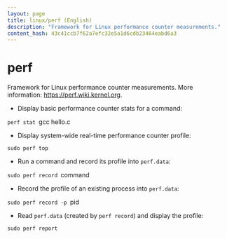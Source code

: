 ```yaml
---
layout: page
title: linux/perf (English)
description: "Framework for Linux performance counter measurements."
content_hash: 43c41ccb7f62a7efc32e5a1d6cdb23464eabd6a3
---
```

# perf

Framework for Linux performance counter measurements.
More information: <https://perf.wiki.kernel.org>.

- Display basic performance counter stats for a command:

`perf stat `<span class="tldr-var badge badge-pill bg-dark-lm bg-white-dm text-white-lm text-dark-dm font-weight-bold">gcc hello.c</span>

- Display system-wide real-time performance counter profile:

`sudo perf top`

- Run a command and record its profile into `perf.data`:

`sudo perf record `<span class="tldr-var badge badge-pill bg-dark-lm bg-white-dm text-white-lm text-dark-dm font-weight-bold">command</span>

- Record the profile of an existing process into `perf.data`:

`sudo perf record -p `<span class="tldr-var badge badge-pill bg-dark-lm bg-white-dm text-white-lm text-dark-dm font-weight-bold">pid</span>

- Read `perf.data` (created by `perf record`) and display the profile:

`sudo perf report`

